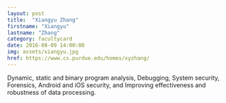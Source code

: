 ```yaml
---
layout: post
title:  "Xiangyu Zhang"
firstname: "Xiangyu"
lastname: "Zhang"
category: facultycard
date: 2016-08-09 14:00:00
img: assets/xiangyu.jpg
href: https://www.cs.purdue.edu/homes/xyzhang/
---
```


Dynamic, static and binary program analysis,
Debugging,
System security,
Forensics,
Android and iOS security, and
Improving effectiveness and robustness of data processing.
